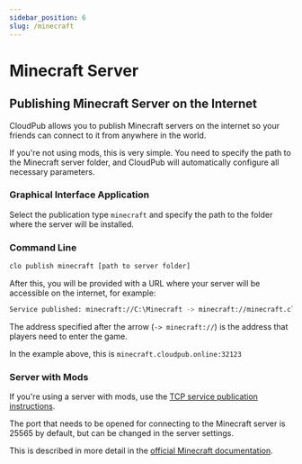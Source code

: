 ```yaml
---
sidebar_position: 6
slug: /minecraft
---
```


# Minecraft Server

## Publishing Minecraft Server on the Internet

CloudPub allows you to publish Minecraft servers on the internet so your friends can connect to it from anywhere in the world.

If you're not using mods, this is very simple. You need to specify the path to the Minecraft server folder, and CloudPub will automatically configure all necessary parameters.

### Graphical Interface Application

Select the publication type `minecraft` and specify the path to the folder where the server will be installed.

### Command Line

```bash
clo publish minecraft [path to server folder]
```

After this, you will be provided with a URL where your server will be accessible on the internet, for example:

```bash
Service published: minecraft://C:\Minecraft -> minecraft://minecraft.cloudpub.online:32123
```

The address specified after the arrow (`-> minecraft://`) is the address that players need to enter the game.

In the example above, this is `minecraft.cloudpub.online:32123`

### Server with Mods

If you're using a server with mods, use the [TCP service publication instructions](/docs/tcp).

The port that needs to be opened for connecting to the Minecraft server is 25565 by default, but can be changed in the server settings.

This is described in more detail in the [official Minecraft documentation](https://minecraft.fandom.com/wiki/Tutorials/Setting_up_a_server).
